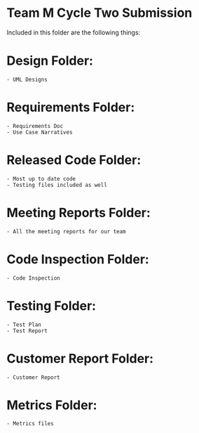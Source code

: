 # Team M Cycle Two Submission 

Included in this folder are the following things: 

# Design Folder:
	- UML Designs 

# Requirements Folder:
	- Requirements Doc 
	- Use Case Narratives

# Released Code Folder:
	- Most up to date code
	- Testing files included as well

# Meeting Reports Folder:
	- All the meeting reports for our team

# Code Inspection Folder:
	- Code Inspection

# Testing Folder:
	- Test Plan
	- Test Report

# Customer Report Folder:
	- Customer Report

# Metrics Folder:
	- Metrics files

